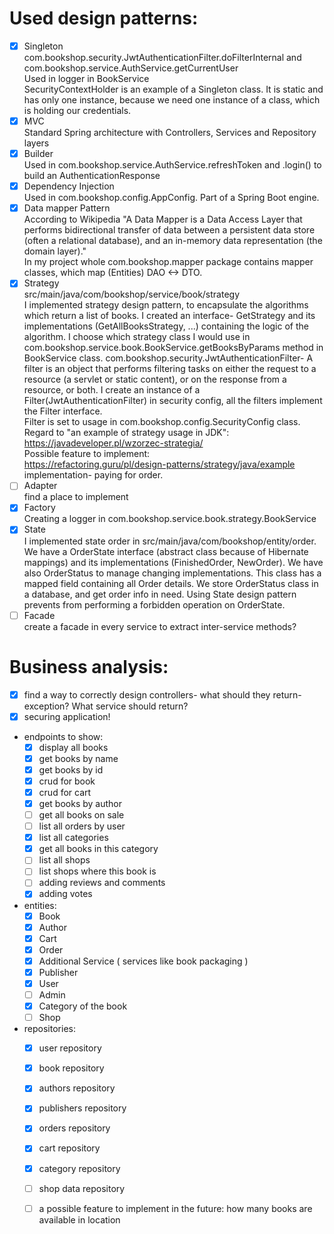 # Used design patterns:

- [X] Singleton\
  com.bookshop.security.JwtAuthenticationFilter.doFilterInternal and com.bookshop.service.AuthService.getCurrentUser\
  Used in logger in BookService\
  SecurityContextHolder is an example of a Singleton class. It is static and has only one instance, because we need one
  instance of a class, which is holding our credentials.
- [X] MVC  
  Standard Spring architecture with Controllers, Services and Repository layers
- [X] Builder  
  Used in com.bookshop.service.AuthService.refreshToken and .login() to build an AuthenticationResponse
- [X] Dependency Injection  
  Used in com.bookshop.config.AppConfig. Part of a Spring Boot engine.
- [X] Data mapper Pattern\
  According to Wikipedia "A Data Mapper is a Data Access Layer that performs bidirectional transfer of data between a
  persistent data store
  (often a relational database), and an in-memory data representation (the domain layer)."\
  In my project whole com.bookshop.mapper package contains mapper classes, which map (Entities) DAO <-> DTO.
- [X] Strategy\
  src/main/java/com/bookshop/service/book/strategy  
  I implemented strategy design pattern, to encapsulate the algorithms which return a list of books. I created an
  interface- GetStrategy and its implementations (GetAllBooksStrategy, ...) containing the logic of the algorithm. I
  choose which strategy class I would use in com.bookshop.service.book.BookService.getBooksByParams method in
  BookService class. com.bookshop.security.JwtAuthenticationFilter- A filter is an object that performs filtering tasks
  on either the request to a resource (a servlet or static content), or on the response from a resource, or both. I
  create an instance of a Filter(JwtAuthenticationFilter) in security config, all the filters implement the Filter
  interface.\
  Filter is set to usage in com.bookshop.config.SecurityConfig class. Regard to "an example of strategy usage in JDK":\
  https://javadeveloper.pl/wzorzec-strategia/  
  Possible feature to implement:  
  https://refactoring.guru/pl/design-patterns/strategy/java/example  
  implementation- paying for order.
- [ ] Adapter\
  find a place to implement
- [X] Factory\
  Creating a logger in com.bookshop.service.book.strategy.BookService
- [X] State\
  I implemented state order in src/main/java/com/bookshop/entity/order. We have a OrderState interface (abstract class
  because of Hibernate mappings)
  and its implementations (FinishedOrder, NewOrder). We have also OrderStatus to manage changing implementations. This
  class has a mapped field containing all Order details. We store OrderStatus class in a database, and get order info in
  need. Using State design pattern prevents from performing a forbidden operation on OrderState.
- [ ] Facade\
  create a facade in every service to extract inter-service methods?

# Business analysis:

- [x] find a way to correctly design controllers- what should they return- exception? What service should return?
- [x] securing application!
- endpoints to show:
    - [X] display all books
    - [x] get books by name
    - [X] get books by id
    - [x] crud for book
    - [x] crud for cart
    - [x] get books by author
    - [ ] get all books on sale
    - [ ] list all orders by user
    - [X] list all categories
    - [X] get all books in this category
    - [ ] list all shops
    - [ ] list shops where this book is
    - [ ] adding reviews and comments
    - [X] adding votes
- entities:
    - [x] Book
    - [x] Author
    - [X] Cart
    - [X] Order
    - [X] Additional Service ( services like book packaging )
    - [x] Publisher
    - [X] User
    - [ ] Admin
    - [X] Category of the book
    - [ ] Shop
- repositories:
    - [X] user repository
    - [X] book repository
    - [X] authors repository
    - [X] publishers repository
    - [x] orders repository
    - [X] cart repository
    - [X] category repository
    - [ ] shop data repository
    - [ ] a possible feature to implement in the future: how many books are available in location


  
  
  
    
     

